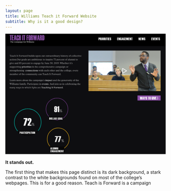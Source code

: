 ```yaml
---
layout: page
title: Williams Teach it Forward Website
subtitle: Why is it a good design?
---
```


![Teach it Forward](/img/teachitfwd.png)

**It stands out.**

The first thing that makes this page distinct is its dark background, a stark contrast to the white backgrounds found on most of the college’s webpages.  This is for a good reason. Teach is Forward is a campaign 



